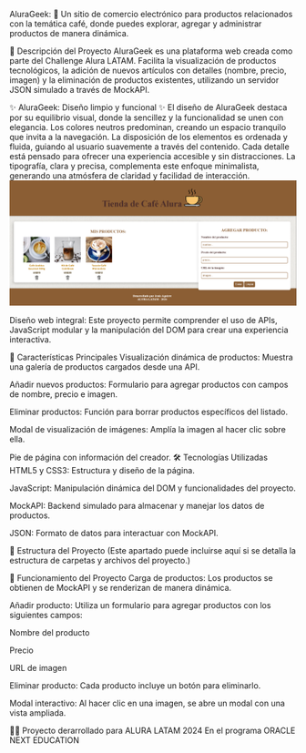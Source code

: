 AluraGeek:
🛒 Un sitio de comercio electrónico para productos relacionados con la temática café, donde puedes explorar, agregar y administrar productos de manera dinámica.

📄 Descripción del Proyecto AluraGeek es una plataforma web creada como parte del Challenge Alura LATAM. Facilita la visualización de productos tecnológicos, la adición de nuevos artículos con detalles (nombre, precio, imagen) y la eliminación de productos existentes, utilizando un servidor JSON simulado a través de MockAPI.

✨ AluraGeek: Diseño limpio y funcional ✨
El diseño de AluraGeek destaca por su equilibrio visual, donde la sencillez y la funcionalidad se unen con elegancia. Los colores neutros predominan, creando un espacio tranquilo que invita a la navegación. La disposición de los elementos es ordenada y fluida, guiando al usuario suavemente a través del contenido. Cada detalle está pensado para ofrecer una experiencia accesible y sin distracciones. La tipografía, clara y precisa, complementa este enfoque minimalista, generando una atmósfera de claridad y facilidad de interacción.
![alt text](alura.png)

Diseño web integral:
Este proyecto permite comprender el uso de APIs, JavaScript modular y la manipulación del DOM para crear una experiencia interactiva.

🚀 Características Principales
Visualización dinámica de productos:
Muestra una galería de productos cargados desde una API.

Añadir nuevos productos:
Formulario para agregar productos con campos de nombre, precio e imagen.

Eliminar productos:
Función para borrar productos específicos del listado.

Modal de visualización de imágenes:
Amplía la imagen al hacer clic sobre ella.

Pie de página con información del creador.
🛠️ Tecnologías Utilizadas
HTML5 y CSS3: Estructura y diseño de la página.

JavaScript: Manipulación dinámica del DOM y funcionalidades del proyecto.

MockAPI: Backend simulado para almacenar y manejar los datos de productos.

JSON: Formato de datos para interactuar con MockAPI.

🧩 Estructura del Proyecto
(Este apartado puede incluirse aquí si se detalla la estructura de carpetas y archivos del proyecto.)

🧩 Funcionamiento del Proyecto
Carga de productos:
Los productos se obtienen de MockAPI y se renderizan de manera dinámica.

Añadir producto:
Utiliza un formulario para agregar productos con los siguientes campos:

Nombre del producto

Precio

URL de imagen

Eliminar producto:
Cada producto incluye un botón para eliminarlo.

Modal interactivo:
Al hacer clic en una imagen, se abre un modal con una vista ampliada.

👨‍💻 Proyecto derarrollado para ALURA LATAM 2024 En el programa ORACLE NEXT EDUCATION




